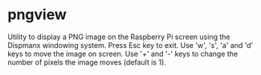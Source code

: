 # pngview

Utility to display a PNG image on the Raspberry Pi screen using the Dispmanx windowing system. Press Esc key to exit. Use 'w', 's', 'a' and 'd' keys to move the image on screen. Use '+' and '-' keys to change the number of pixels the image moves (default is 1).
